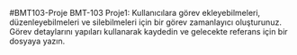 #BMT103-Proje
BMT-103 Proje1:
Kullanıcılara görev ekleyebilmeleri, düzenleyebilmeleri ve silebilmeleri için bir görev zamanlayıcı oluşturunuz. Görev detaylarını yapıları kullanarak kaydedin ve gelecekte referans için bir dosyaya yazın.

